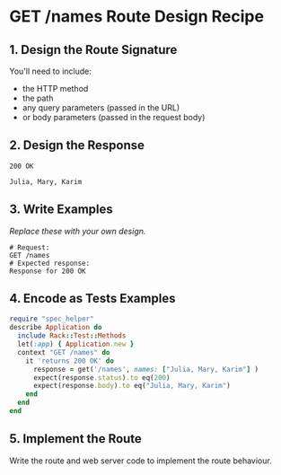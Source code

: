 # GET /names Route Design Recipe

## 1. Design the Route Signature

You'll need to include:
  * the HTTP method
  * the path
  * any query parameters (passed in the URL)
  * or body parameters (passed in the request body)

## 2. Design the Response

`200 OK` 

```
Julia, Mary, Karim
```

## 3. Write Examples

_Replace these with your own design._

```
# Request:
GET /names
# Expected response:
Response for 200 OK
```

## 4. Encode as Tests Examples

```ruby
require "spec_helper"
describe Application do
  include Rack::Test::Methods
  let(:app) { Application.new }
  context "GET /names" do
    it 'returns 200 OK' do
      response = get('/names', names: ["Julia, Mary, Karim"] )
      expect(response.status).to eq(200)
      expect(response.body).to eq("Julia, Mary, Karim")
    end
  end
end
```

## 5. Implement the Route

Write the route and web server code to implement the route behaviour.